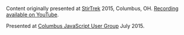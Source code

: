 Content originally presented at [StirTrek](http://stirtrek.com/) 2015, Columbus, OH. [Recording available on YouTube](https://www.youtube.com/watch?v=5e6BFaRGRzM&list=PLaHMqLt8nxCxI7lFjqXWA5_AQLK1NBuPG&index=2).

Presented at [Columbus JavaScript User Group](https://twitter.com/cbusjs) July 2015.